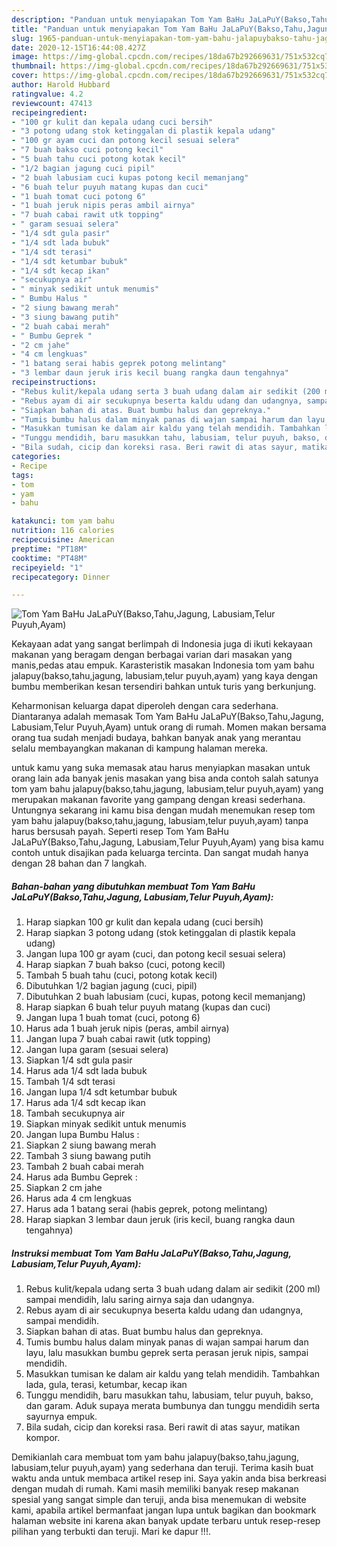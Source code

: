 ```yaml
---
description: "Panduan untuk menyiapakan Tom Yam BaHu JaLaPuY(Bakso,Tahu,Jagung, Labusiam,Telur Puyuh,Ayam) Sempurna"
title: "Panduan untuk menyiapakan Tom Yam BaHu JaLaPuY(Bakso,Tahu,Jagung, Labusiam,Telur Puyuh,Ayam) Sempurna"
slug: 1965-panduan-untuk-menyiapakan-tom-yam-bahu-jalapuybakso-tahu-jagung-labusiam-telur-puyuh-ayam-sempurna
date: 2020-12-15T16:44:08.427Z
image: https://img-global.cpcdn.com/recipes/18da67b292669631/751x532cq70/tom-yam-bahu-jalapuybaksotahujagung-labusiamtelur-puyuhayam-foto-resep-utama.jpg
thumbnail: https://img-global.cpcdn.com/recipes/18da67b292669631/751x532cq70/tom-yam-bahu-jalapuybaksotahujagung-labusiamtelur-puyuhayam-foto-resep-utama.jpg
cover: https://img-global.cpcdn.com/recipes/18da67b292669631/751x532cq70/tom-yam-bahu-jalapuybaksotahujagung-labusiamtelur-puyuhayam-foto-resep-utama.jpg
author: Harold Hubbard
ratingvalue: 4.2
reviewcount: 47413
recipeingredient:
- "100 gr kulit dan kepala udang cuci bersih"
- "3 potong udang stok ketinggalan di plastik kepala udang"
- "100 gr ayam cuci dan potong kecil sesuai selera"
- "7 buah bakso cuci potong kecil"
- "5 buah tahu cuci potong kotak kecil"
- "1/2 bagian jagung cuci pipil"
- "2 buah labusiam cuci kupas potong kecil memanjang"
- "6 buah telur puyuh matang kupas dan cuci"
- "1 buah tomat cuci potong 6"
- "1 buah jeruk nipis peras ambil airnya"
- "7 buah cabai rawit utk topping"
- " garam sesuai selera"
- "1/4 sdt gula pasir"
- "1/4 sdt lada bubuk"
- "1/4 sdt terasi"
- "1/4 sdt ketumbar bubuk"
- "1/4 sdt kecap ikan"
- "secukupnya air"
- " minyak sedikit untuk menumis"
- " Bumbu Halus "
- "2 siung bawang merah"
- "3 siung bawang putih"
- "2 buah cabai merah"
- " Bumbu Geprek "
- "2 cm jahe"
- "4 cm lengkuas"
- "1 batang serai habis geprek potong melintang"
- "3 lembar daun jeruk iris kecil buang rangka daun tengahnya"
recipeinstructions:
- "Rebus kulit/kepala udang serta 3 buah udang dalam air sedikit (200 ml) sampai mendidih, lalu saring airnya saja dan udangnya."
- "Rebus ayam di air secukupnya beserta kaldu udang dan udangnya, sampai mendidih."
- "Siapkan bahan di atas. Buat bumbu halus dan gepreknya."
- "Tumis bumbu halus dalam minyak panas di wajan sampai harum dan layu, lalu masukkan bumbu geprek serta perasan jeruk nipis, sampai mendidih."
- "Masukkan tumisan ke dalam air kaldu yang telah mendidih. Tambahkan lada, gula, terasi, ketumbar, kecap ikan"
- "Tunggu mendidih, baru masukkan tahu, labusiam, telur puyuh, bakso, dan garam. Aduk supaya merata bumbunya dan tunggu mendidih serta sayurnya empuk."
- "Bila sudah, cicip dan koreksi rasa. Beri rawit di atas sayur, matikan kompor."
categories:
- Recipe
tags:
- tom
- yam
- bahu

katakunci: tom yam bahu 
nutrition: 116 calories
recipecuisine: American
preptime: "PT18M"
cooktime: "PT48M"
recipeyield: "1"
recipecategory: Dinner

---
```



![Tom Yam BaHu JaLaPuY(Bakso,Tahu,Jagung, Labusiam,Telur Puyuh,Ayam)](https://img-global.cpcdn.com/recipes/18da67b292669631/751x532cq70/tom-yam-bahu-jalapuybaksotahujagung-labusiamtelur-puyuhayam-foto-resep-utama.jpg)

Kekayaan adat yang sangat berlimpah di Indonesia juga di ikuti kekayaan makanan yang beragam dengan berbagai varian dari masakan yang manis,pedas atau empuk. Karasteristik masakan Indonesia tom yam bahu jalapuy(bakso,tahu,jagung, labusiam,telur puyuh,ayam) yang kaya dengan bumbu memberikan kesan tersendiri bahkan untuk turis yang berkunjung.




Keharmonisan keluarga dapat diperoleh dengan cara sederhana. Diantaranya adalah memasak Tom Yam BaHu JaLaPuY(Bakso,Tahu,Jagung, Labusiam,Telur Puyuh,Ayam) untuk orang di rumah. Momen makan bersama orang tua sudah menjadi budaya, bahkan banyak anak yang merantau selalu membayangkan makanan di kampung halaman mereka.

untuk kamu yang suka memasak atau harus menyiapkan masakan untuk orang lain ada banyak jenis masakan yang bisa anda contoh salah satunya tom yam bahu jalapuy(bakso,tahu,jagung, labusiam,telur puyuh,ayam) yang merupakan makanan favorite yang gampang dengan kreasi sederhana. Untungnya sekarang ini kamu bisa dengan mudah menemukan resep tom yam bahu jalapuy(bakso,tahu,jagung, labusiam,telur puyuh,ayam) tanpa harus bersusah payah.
Seperti resep Tom Yam BaHu JaLaPuY(Bakso,Tahu,Jagung, Labusiam,Telur Puyuh,Ayam) yang bisa kamu contoh untuk disajikan pada keluarga tercinta. Dan sangat mudah hanya dengan 28 bahan dan 7 langkah.


<!--inarticleads1-->

##### Bahan-bahan yang dibutuhkan membuat Tom Yam BaHu JaLaPuY(Bakso,Tahu,Jagung, Labusiam,Telur Puyuh,Ayam):

1. Harap siapkan 100 gr kulit dan kepala udang (cuci bersih)
1. Harap siapkan 3 potong udang (stok ketinggalan di plastik kepala udang)
1. Jangan lupa 100 gr ayam (cuci, dan potong kecil sesuai selera)
1. Harap siapkan 7 buah bakso (cuci, potong kecil)
1. Tambah 5 buah tahu (cuci, potong kotak kecil)
1. Dibutuhkan 1/2 bagian jagung (cuci, pipil)
1. Dibutuhkan 2 buah labusiam (cuci, kupas, potong kecil memanjang)
1. Harap siapkan 6 buah telur puyuh matang (kupas dan cuci)
1. Jangan lupa 1 buah tomat (cuci, potong 6)
1. Harus ada 1 buah jeruk nipis (peras, ambil airnya)
1. Jangan lupa 7 buah cabai rawit (utk topping)
1. Jangan lupa  garam (sesuai selera)
1. Siapkan 1/4 sdt gula pasir
1. Harus ada 1/4 sdt lada bubuk
1. Tambah 1/4 sdt terasi
1. Jangan lupa 1/4 sdt ketumbar bubuk
1. Harus ada 1/4 sdt kecap ikan
1. Tambah secukupnya air
1. Siapkan  minyak sedikit untuk menumis
1. Jangan lupa  Bumbu Halus :
1. Siapkan 2 siung bawang merah
1. Tambah 3 siung bawang putih
1. Tambah 2 buah cabai merah
1. Harus ada  Bumbu Geprek :
1. Siapkan 2 cm jahe
1. Harus ada 4 cm lengkuas
1. Harus ada 1 batang serai (habis geprek, potong melintang)
1. Harap siapkan 3 lembar daun jeruk (iris kecil, buang rangka daun tengahnya)




<!--inarticleads2-->

##### Instruksi membuat  Tom Yam BaHu JaLaPuY(Bakso,Tahu,Jagung, Labusiam,Telur Puyuh,Ayam):

1. Rebus kulit/kepala udang serta 3 buah udang dalam air sedikit (200 ml) sampai mendidih, lalu saring airnya saja dan udangnya.
1. Rebus ayam di air secukupnya beserta kaldu udang dan udangnya, sampai mendidih.
1. Siapkan bahan di atas. Buat bumbu halus dan gepreknya.
1. Tumis bumbu halus dalam minyak panas di wajan sampai harum dan layu, lalu masukkan bumbu geprek serta perasan jeruk nipis, sampai mendidih.
1. Masukkan tumisan ke dalam air kaldu yang telah mendidih. Tambahkan lada, gula, terasi, ketumbar, kecap ikan
1. Tunggu mendidih, baru masukkan tahu, labusiam, telur puyuh, bakso, dan garam. Aduk supaya merata bumbunya dan tunggu mendidih serta sayurnya empuk.
1. Bila sudah, cicip dan koreksi rasa. Beri rawit di atas sayur, matikan kompor.




Demikianlah cara membuat tom yam bahu jalapuy(bakso,tahu,jagung, labusiam,telur puyuh,ayam) yang sederhana dan teruji. Terima kasih buat waktu anda untuk membaca artikel resep ini. Saya yakin anda bisa berkreasi dengan mudah di rumah. Kami masih memiliki banyak resep makanan spesial yang sangat simple dan teruji, anda bisa menemukan di website kami, apabila artikel bermanfaat jangan lupa untuk bagikan dan bookmark halaman website ini karena akan banyak update terbaru untuk resep-resep pilihan yang terbukti dan teruji. Mari ke dapur !!!. 
